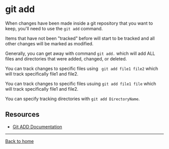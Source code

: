 # git add
When changes have been made inside a git repository that you want to keep, you'll need to use the `git add` command.

Items that have not been "tracked" before will start to be tracked and all other changes will be marked as modified.

Generally, you can get away with command `git add.` which will add ALL files and directories that were added, changed, or deleted.

You can track changes to specific files using ` git add file1 file2` which will track specifically file1 and file2.

You can track changes to specific files usuing `git add file1 file` which will track specifically file1 and file2.

You can specify tracking directories with `git add DirectoryName`.

## Resources
- [Git ADD Documentation](https://git-scm.com/docs/git-add)
---

[Back to home](../README.md)